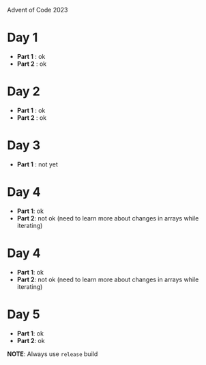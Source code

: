 Advent of Code 2023

# Day 1
  - **Part 1** : ok
  - **Part 2** : ok

# Day 2
  - **Part 1** : ok
  - **Part 2** : ok

# Day 3
  - **Part 1** : not yet

# Day 4
  - **Part 1**: ok
  - **Part 2**: not ok (need to learn more about changes in arrays while iterating)

# Day 4
  - **Part 1**: ok
  - **Part 2**: not ok (need to learn more about changes in arrays while iterating)

# Day 5
  - **Part 1**: ok
  - **Part 2**: ok

**NOTE**: Always use `release` build
